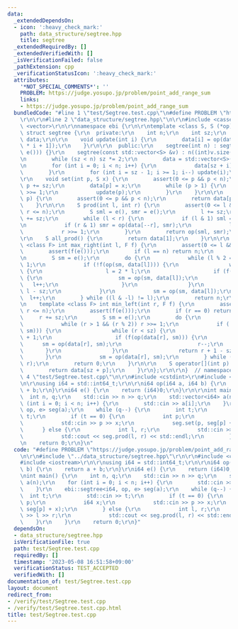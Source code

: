 ```yaml
---
data:
  _extendedDependsOn:
  - icon: ':heavy_check_mark:'
    path: data_structure/segtree.hpp
    title: segtree
  _extendedRequiredBy: []
  _extendedVerifiedWith: []
  _isVerificationFailed: false
  _pathExtension: cpp
  _verificationStatusIcon: ':heavy_check_mark:'
  attributes:
    '*NOT_SPECIAL_COMMENTS*': ''
    PROBLEM: https://judge.yosupo.jp/problem/point_add_range_sum
    links:
    - https://judge.yosupo.jp/problem/point_add_range_sum
  bundledCode: "#line 1 \"test/Segtree.test.cpp\"\n#define PROBLEM \"https://judge.yosupo.jp/problem/point_add_range_sum\"\
    \r\n\r\n#line 2 \"data_structure/segtree.hpp\"\n\r\n#include <cassert>\r\n#include\
    \ <vector>\r\n\r\nnamespace ebi {\r\n\r\ntemplate <class S, S (*op)(S, S), S (*e)()>\
    \ struct segtree {\r\n  private:\r\n    int n;\r\n    int sz;\r\n    std::vector<S>\
    \ data;\r\n\r\n    void update(int i) {\r\n        data[i] = op(data[2 * i], data[2\
    \ * i + 1]);\r\n    }\r\n\r\n  public:\r\n    segtree(int n) : segtree(std::vector<S>(n,\
    \ e())) {}\r\n    segtree(const std::vector<S> &v) : n((int)v.size()), sz(1) {\r\
    \n        while (sz < n) sz *= 2;\r\n        data = std::vector<S>(2 * sz, e());\r\
    \n        for (int i = 0; i < n; i++) {\r\n            data[sz + i] = v[i];\r\n\
    \        }\r\n        for (int i = sz - 1; i >= 1; i--) update(i);\r\n    }\r\n\
    \r\n    void set(int p, S x) {\r\n        assert(0 <= p && p < n);\r\n       \
    \ p += sz;\r\n        data[p] = x;\r\n        while (p > 1) {\r\n            p\
    \ >>= 1;\r\n            update(p);\r\n        }\r\n    }\r\n\r\n    S get(int\
    \ p) {\r\n        assert(0 <= p && p < n);\r\n        return data[p + sz];\r\n\
    \    }\r\n\r\n    S prod(int l, int r) {\r\n        assert(0 <= l && l <= r &&\
    \ r <= n);\r\n        S sml = e(), smr = e();\r\n        l += sz;\r\n        r\
    \ += sz;\r\n        while (l < r) {\r\n            if (l & 1) sml = op(sml, data[l++]);\r\
    \n            if (r & 1) smr = op(data[--r], smr);\r\n            l >>= 1;\r\n\
    \            r >>= 1;\r\n        }\r\n        return op(sml, smr);\r\n    }\r\n\
    \r\n    S all_prod() {\r\n        return data[1];\r\n    }\r\n\r\n    template\
    \ <class F> int max_right(int l, F f) {\r\n        assert(0 <= l && l < n);\r\n\
    \        assert(f(e()));\r\n        if (l == n) return n;\r\n        l += sz;\r\
    \n        S sm = e();\r\n        do {\r\n            while (l % 2 == 0) l >>=\
    \ 1;\r\n            if (!f(op(sm, data[l]))) {\r\n                while (l < sz)\
    \ {\r\n                    l = 2 * l;\r\n                    if (f(op(sm, data[l])))\
    \ {\r\n                        sm = op(sm, data[l]);\r\n                     \
    \   l++;\r\n                    }\r\n                }\r\n                return\
    \ l - sz;\r\n            }\r\n            sm = op(sm, data[l]);\r\n          \
    \  l++;\r\n        } while ((l & -l) != l);\r\n        return n;\r\n    }\r\n\r\
    \n    template <class F> int min_left(int r, F f) {\r\n        assert(0 <= r &&\
    \ r <= n);\r\n        assert(f(e()));\r\n        if (r == 0) return 0;\r\n   \
    \     r += sz;\r\n        S sm = e();\r\n        do {\r\n            r--;\r\n\
    \            while (r > 1 && (r % 2)) r >>= 1;\r\n            if (!f(op(data[r],\
    \ sm))) {\r\n                while (r < sz) {\r\n                    r = 2 * r\
    \ + 1;\r\n                    if (f(op(data[r], sm))) {\r\n                  \
    \      sm = op(data[r], sm);\r\n                        r--;\r\n             \
    \       }\r\n                }\r\n                return r + 1 - sz;\r\n     \
    \       }\r\n            sm = op(data[r], sm);\r\n        } while ((r & -r) !=\
    \ r);\r\n        return 0;\r\n    }\r\n\r\n    S operator[](int p) const {\r\n\
    \        return data[sz + p];\r\n    }\r\n};\r\n\r\n}  // namespace ebi\r\n#line\
    \ 4 \"test/Segtree.test.cpp\"\n\r\n#include <cstdint>\r\n#include <iostream>\r\
    \n\r\nusing i64 = std::int64_t;\r\n\r\ni64 op(i64 a, i64 b) {\r\n    return a\
    \ + b;\r\n}\r\ni64 e() {\r\n    return (i64)0;\r\n}\r\n\r\nint main() {\r\n  \
    \  int n, q;\r\n    std::cin >> n >> q;\r\n    std::vector<i64> a(n);\r\n    for\
    \ (int i = 0; i < n; i++) {\r\n        std::cin >> a[i];\r\n    }\r\n    ebi::segtree<i64,\
    \ op, e> seg(a);\r\n    while (q--) {\r\n        int t;\r\n        std::cin >>\
    \ t;\r\n        if (t == 0) {\r\n            int p;\r\n            i64 x;\r\n\
    \            std::cin >> p >> x;\r\n            seg.set(p, seg[p] + x);\r\n  \
    \      } else {\r\n            int l, r;\r\n            std::cin >> l >> r;\r\n\
    \            std::cout << seg.prod(l, r) << std::endl;\r\n        }\r\n    }\r\
    \n    return 0;\r\n}\n"
  code: "#define PROBLEM \"https://judge.yosupo.jp/problem/point_add_range_sum\"\r\
    \n\r\n#include \"../data_structure/segtree.hpp\"\r\n\r\n#include <cstdint>\r\n\
    #include <iostream>\r\n\r\nusing i64 = std::int64_t;\r\n\r\ni64 op(i64 a, i64\
    \ b) {\r\n    return a + b;\r\n}\r\ni64 e() {\r\n    return (i64)0;\r\n}\r\n\r\
    \nint main() {\r\n    int n, q;\r\n    std::cin >> n >> q;\r\n    std::vector<i64>\
    \ a(n);\r\n    for (int i = 0; i < n; i++) {\r\n        std::cin >> a[i];\r\n\
    \    }\r\n    ebi::segtree<i64, op, e> seg(a);\r\n    while (q--) {\r\n      \
    \  int t;\r\n        std::cin >> t;\r\n        if (t == 0) {\r\n            int\
    \ p;\r\n            i64 x;\r\n            std::cin >> p >> x;\r\n            seg.set(p,\
    \ seg[p] + x);\r\n        } else {\r\n            int l, r;\r\n            std::cin\
    \ >> l >> r;\r\n            std::cout << seg.prod(l, r) << std::endl;\r\n    \
    \    }\r\n    }\r\n    return 0;\r\n}"
  dependsOn:
  - data_structure/segtree.hpp
  isVerificationFile: true
  path: test/Segtree.test.cpp
  requiredBy: []
  timestamp: '2023-05-08 16:51:58+09:00'
  verificationStatus: TEST_ACCEPTED
  verifiedWith: []
documentation_of: test/Segtree.test.cpp
layout: document
redirect_from:
- /verify/test/Segtree.test.cpp
- /verify/test/Segtree.test.cpp.html
title: test/Segtree.test.cpp
---
```

